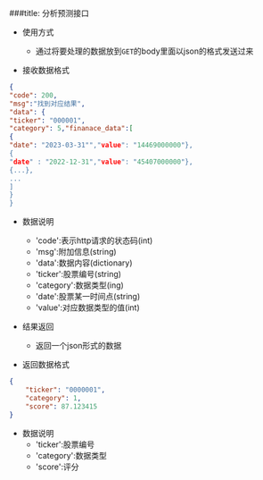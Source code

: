 ###title: 分析预测接口

- 使用方式
    - 通过将要处理的数据放到`GET`的body里面以json的格式发送过来

- 接收数据格式

```json
{
"code": 200,
"msg":"找到对应结果",
"data": {
"ticker": "000001",
"category": 5,"finanace_data":[
{
"date": "2023-03-31"","value": "14469000000"},
{
"date" : "2022-12-31","value": "45407000000"},
{...},
...
]
}
}
```

- 数据说明
    - 'code':表示http请求的状态码(int)
    - 'msg':附加信息(string)
    - 'data':数据内容(dictionary)
    - 'ticker':股票编号(string)
    - 'category':数据类型(ing)
    - 'date':股票某一时间点(string)
    - 'value':对应数据类型的值(int)

- 结果返回
    - 返回一个json形式的数据

- 返回数据格式
```json
{
    "ticker": "0000001",
    "category": 1,
    "score": 87.123415
}
```

- 数据说明
    - 'ticker':股票编号
    - 'category':数据类型
    - 'score':评分